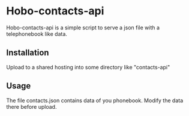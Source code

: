 # Hobo-contacts-api

Hobo-contacts-api is a simple script to serve a json file with a telephonebook like data.

## Installation

Upload to a shared hosting into some directory like "contacts-api"


## Usage

The file contacts.json contains data of you phonebook. Modify the data there before upload.
